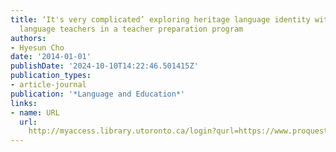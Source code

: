 ```yaml
---
title: ‘It's very complicated’ exploring heritage language identity with heritage
  language teachers in a teacher preparation program
authors:
- Hyesun Cho
date: '2014-01-01'
publishDate: '2024-10-10T14:22:46.501415Z'
publication_types:
- article-journal
publication: '*Language and Education*'
links:
- name: URL
  url: 
    http://myaccess.library.utoronto.ca/login?qurl=https://www.proquest.com/docview/1518031367?accountid=14771&bdid=38384&_bd=A8wdw3GlHN14GuU6VQCgwmh6Xws%3D
---
```

